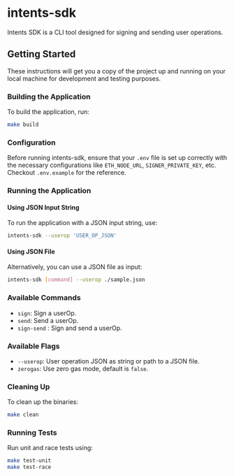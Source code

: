 # intents-sdk

Intents SDK is a CLI tool designed for signing and sending user operations.

## Getting Started

These instructions will get you a copy of the project up and running on your local machine for development and testing purposes.

### Building the Application

To build the application, run:

```sh
make build
```

### Configuration

Before running intents-sdk, ensure that your `.env` file is set up correctly with the necessary configurations like `ETH_NODE_URL`, `SIGNER_PRIVATE_KEY`, etc.
Checkout `.env.example` for the reference.

### Running the Application

#### Using JSON Input String

To run the application with a JSON input string, use:

```sh
intents-sdk --userop 'USER_OP_JSON'
```

#### Using JSON File

Alternatively, you can use a JSON file as input:

```sh
intents-sdk [command] --userop ./sample.json
```

### Available Commands

- `sign`: Sign  a userOp.
- `send`: Send a userOp.
- `sign-send` : Sign and send a userOp.

### Available Flags

- `--userop`: User operation JSON as string or path to a JSON file.
- `zerogas`: Use zero gas mode, default is `false`.

### Cleaning Up

To clean up the binaries:

```sh
make clean
```

### Running Tests

Run unit and race tests using:

```sh
make test-unit
make test-race
```
